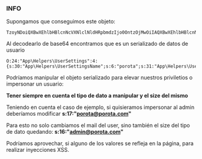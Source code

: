 ### INFO
Supongamos que conseguimos este objeto:

    TzoyNDoiQXBwXEhlbHBlcnNcVXNlclNldHRpbmdzIjo0OntzOjMwOiIAQXBwXEhlbHBlcnNcVXNlclNldHRpbmdzAE5hbWUiO3M6NjoicG9yb3RhIjtzOjMxOiIAQXBwXEhlbHBlcnNcVXNlclNldHRpbmdzAEVtYWlsIjtzOjE3OiJwb3JvdGFAcG9yb3RhLmNvbSI7czozNDoiAEFwcFxIZWxwZXJzXFVzZXJTZXR0aW5ncwBQYXNzd29yZCI7czo2MDoiJDJ5JDEwJHJoc3hSdzFYOGdwQk5oSWFNVks5Zy5qUkVoZkVxTldyTnBJR3hUcExyeTFubjh2cDhZR1hDIjtzOjM2OiIAQXBwXEhlbHBlcnNcVXNlclNldHRpbmdzAFByb2ZpbGVQaWMiO3M6MTE6ImRlZmF1bHQuanBnIjt9

Al decodearlo de base64 encontramos que es un serializado de datos de usuario

    O:24:"App\Helpers\UserSettings":4:{s:30:"App\Helpers\UserSettingsName";s:6:"porota";s:31:"App\Helpers\UserSettingsEmail";s:17:"porota@porota.com";s:34:"App\Helpers\UserSettingsPassword";s:60:"$2y$10$rhsxRw1X8gpBNhIaMVK9g.jREhfEqNWrNpIGxTpLry1nn8vp8YGXC";s:36:"App\Helpers\UserSettingsProfilePic";s:11:"default.jpg";}

Podríamos manipular el objeto serializado para elevar nuestros priviletios o impersonar un usuario:

**Tener siempre en cuenta el tipo de dato a manipular y el size del mismo**

Teniendo en cuenta el caso de ejemplo, si quisieramos impersonar al admin deberíamos modificar **s:17:"porota@porota.com"** 

Para esto no solo cambiamos el mail del user, sino también el size del tipo de dato quedando: **s:16:"admin@porota.com"**
    

Podríamos aprovechar, si alguno de los valores se refleja en la página, para realizar inyecciones XSS.


